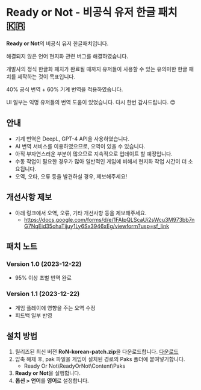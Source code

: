 # Ready or Not - 비공식 유저 한글 패치 🇰🇷

**Ready or Not**의 비공식 유저 한글패치입니다.

해결되지 않은 언어 현지화 관련 버그를 해결하였습니다.

개발사의 정식 한글화 패치가 완료될 때까지 유저들이 사용할 수 있는 유의미한 한글 패치를 제작하는 것이 목표입니다.

40% 공식 번역 + 60% 기계 번역을 적용하였습니다.

UI 일부는 익명 유저들의 번역 도움이 있었습니다. 다시 한번 감사드립니다. 😊 

## 안내
- 기계 번역은 DeepL, GPT-4 API을 사용하였습니다.
- AI 번역 서비스를 이용하였으므로, 오역이 있을 수 있습니다.
- 아직 부자연스러운 부분이 많으므로 지속적으로 업데이트 할 예정입니다.
- 수동 작업이 필요한 경우가 많아 일반적인 게임에 비해서 현지화 작업 시간이 더 소요됩니다.
- 오역, 오타, 오류 등을 발견하실 경우, 제보해주세요!

## 개선사항 제보
- 아래 링크에서 오역, 오류, 기타 개선사항 등을 제보해주세요.
  * https://docs.google.com/forms/d/e/1FAIpQLScaUi2sWcu3M973bb7nG7NqEid35ohaTijuy1Ly6Sx3946xEg/viewform?usp=sf_link
  

## 패치 노트

### Version 1.0 (2023-12-22)
- 95% 이상 초벌 번역 완료

### Version 1.1 (2023-12-22)
- 게임 플레이에 영향을 주는 오역 수정
- 피드백 일부 반영

## 설치 방법

1. 릴리즈된 최신 버전 **RoN-korean-patch.zip**을 다운로드합니다. [다운로드](https://github.com/Junh2x/Ready-or-Not-Korean-Patch/releases)
2. 압축 해제 후, pak 파일을 게임이 설치된 경로의 Paks 폴더에 붙여넣기합니다.
   * Ready Or Not\ReadyOrNot\Content\Paks
3. **Ready or Not**을 실행합니다.
4. **옵션 > 언어**를 **영어**로 설정합니다.
